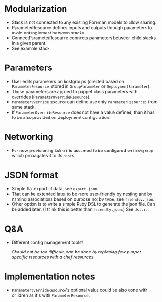 # Modularization

-   Stack is not connected to any existing Foreman models to allow sharing.
-   ParameterResource defines inputs and outputs through parameters to avoid
    entanglement between stacks.
-   ConnectParameterResource connects parameters between child stacks in a given
    parent.
-   See example stack.

# Parameters

-   User edits parameters on hostgroups (created based on `ParameterResource`,
    stored in `GroupParameter` or `DeploymentParameter`).
-   Those parameters are applied to puppet class parameters with
    overrides (`ParameterOverrideResource`).
-   `ParameterOverrideResource` can define use only `ParameterResources` from same stack.
-   If `ParameterOverrideResource` does not have a value defined, than it has to be also
    provided on deployment configuration.

# Networking

-   For now provisioning `Subnet` is assumed to be configured on `Hostgroup` which
    propagates it to its `Host`s.

# JSON format

-   Simple flat export of data, see `export.json`.
-   That can be extended later to be more user-friendly by nesting and by naming
    associations based on purpose not by type, see `friendly.json`.
-   Other option is to write a simple Ruby DSL to generate the json file. Can be added later.
    (I think this is better than `friendly.json`.) See `dsl.rb`.

# Q&A

-   Different config management tools?

    _Should not be too difficult, can be done by replacing few puppet specific resources
    with a chef resources._

# Implementation notes

-   `ParameterOverrideResource`'s optional value could be also done with children as it's
    with `ParameterResource`.
